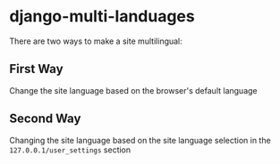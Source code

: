 # django-multi-landuages

There are two ways to make a site multilingual: 

## First Way
Change the site language based on the browser's default language

## Second Way
Changing the site language based on the site language selection in the `127.0.0.1/user_settings` section
